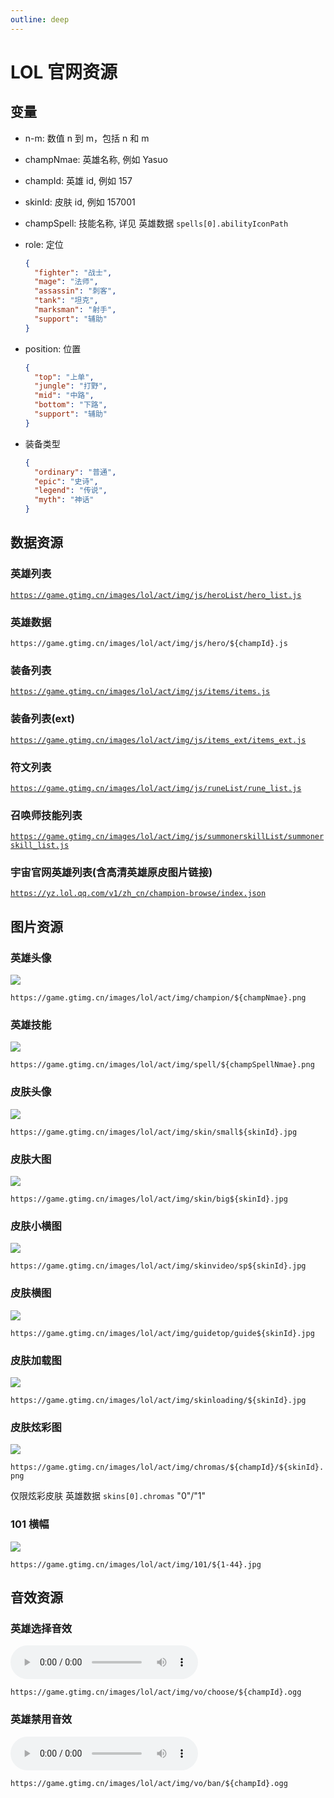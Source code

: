 ```yaml
---
outline: deep
---
```


# LOL 官网资源

## 变量

- n-m: 数值 n 到 m，包括 n 和 m
- champNmae: 英雄名称, 例如 Yasuo
- champId: 英雄 id, 例如 157
- skinId: 皮肤 id, 例如 157001
- champSpell: 技能名称, 详见 英雄数据 `spells[0].abilityIconPath`
- role: 定位

  ```json
  {
    "fighter": "战士",
    "mage": "法师",
    "assassin": "刺客",
    "tank": "坦克",
    "marksman": "射手",
    "support": "辅助"
  }
  ```

- position: 位置
  ```json
  {
    "top": "上单",
    "jungle": "打野",
    "mid": "中路",
    "bottom": "下路",
    "support": "辅助"
  }
  ```
- 装备类型
  ```json
  {
    "ordinary": "普通",
    "epic": "史诗",
    "legend": "传说",
    "myth": "神话"
  }
  ```

## 数据资源

### 英雄列表

[`https://game.gtimg.cn/images/lol/act/img/js/heroList/hero_list.js`](https://game.gtimg.cn/images/lol/act/img/js/heroList/hero_list.js)

### 英雄数据

`https://game.gtimg.cn/images/lol/act/img/js/hero/${champId}.js`

### 装备列表

[`https://game.gtimg.cn/images/lol/act/img/js/items/items.js`](https://game.gtimg.cn/images/lol/act/img/js/items/items.js)

### 装备列表(ext)

[`https://game.gtimg.cn/images/lol/act/img/js/items_ext/items_ext.js`](https://game.gtimg.cn/images/lol/act/img/js/items_ext/items_ext.js)

### 符文列表

[`https://game.gtimg.cn/images/lol/act/img/js/runeList/rune_list.js`](https://game.gtimg.cn/images/lol/act/img/js/runeList/rune_list.js)

### 召唤师技能列表

[`https://game.gtimg.cn/images/lol/act/img/js/summonerskillList/summonerskill_list.js`](https://game.gtimg.cn/images/lol/act/img/js/summonerskillList/summonerskill_list.js)

### 宇宙官网英雄列表(含高清英雄原皮图片链接)

[`https://yz.lol.qq.com/v1/zh_cn/champion-browse/index.json`](https://yz.lol.qq.com/v1/zh_cn/champion-browse/index.json)

## 图片资源

### 英雄头像

![](https://game.gtimg.cn/images/lol/act/img/champion/Yasuo.png)

`https://game.gtimg.cn/images/lol/act/img/champion/${champNmae}.png`

### 英雄技能

![](https://game.gtimg.cn/images/lol/act/img/spell/YasuoE.png)

`https://game.gtimg.cn/images/lol/act/img/spell/${champSpellNmae}.png`

### 皮肤头像

![](https://game.gtimg.cn/images/lol/act/img/skin/small157009.jpg)

`https://game.gtimg.cn/images/lol/act/img/skin/small${skinId}.jpg`

### 皮肤大图

![](https://game.gtimg.cn/images/lol/act/img/skin/big157009.jpg)

`https://game.gtimg.cn/images/lol/act/img/skin/big${skinId}.jpg`

### 皮肤小横图

![](https://game.gtimg.cn/images/lol/act/img/skinvideo/sp157009.jpg)

`https://game.gtimg.cn/images/lol/act/img/skinvideo/sp${skinId}.jpg`

### 皮肤横图

![](https://game.gtimg.cn/images/lol/act/img/guidetop/guide157009.jpg)

`https://game.gtimg.cn/images/lol/act/img/guidetop/guide${skinId}.jpg`

### 皮肤加载图

![](https://game.gtimg.cn/images/lol/act/img/skinloading/157009.jpg)

`https://game.gtimg.cn/images/lol/act/img/skinloading/${skinId}.jpg`

### 皮肤炫彩图

![](https://game.gtimg.cn/images/lol/act/img/chromas/157/157034.png)

`https://game.gtimg.cn/images/lol/act/img/chromas/${champId}/${skinId}.png`

仅限炫彩皮肤 英雄数据 `skins[0].chromas` "0"/"1"

### 101 横幅

![](https://game.gtimg.cn/images/lol/act/img/101/32.jpg)

`https://game.gtimg.cn/images/lol/act/img/101/${1-44}.jpg`

## 音效资源

### 英雄选择音效

<audio src="https://game.gtimg.cn/images/lol/act/img/vo/choose/157.ogg" controls></audio>

`https://game.gtimg.cn/images/lol/act/img/vo/choose/${champId}.ogg`

### 英雄禁用音效

<audio src="https://game.gtimg.cn/images/lol/act/img/vo/ban/157.ogg" controls></audio>

`https://game.gtimg.cn/images/lol/act/img/vo/ban/${champId}.ogg`

